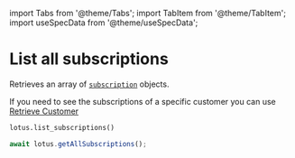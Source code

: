 import Tabs from '@theme/Tabs';
import TabItem from '@theme/TabItem';
import useSpecData from '@theme/useSpecData';

# List all subscriptions

Retrieves an array of [`subscription`](./subscription-object#subscription-object) objects.

If you need to see the subscriptions of a specific customer you can use [Retrieve Customer](/docs/api/customers/retrieve-customer)

<Tabs>
<TabItem value="py" label="Python">

```python
lotus.list_subscriptions()
```

</TabItem>
<TabItem value="ts" label="Typescript">

```jsx
await lotus.getAllSubscriptions();
```

</TabItem>
</Tabs>

<ApiDocMdx id="get_subscriptions" />

